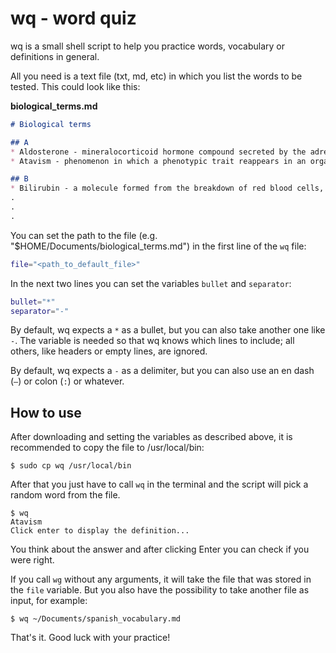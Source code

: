 # wq - word quiz

wq is a small shell script to help you practice words, vocabulary or definitions in general.

All you need is a text file (txt, md, etc) in which you list the words to be tested. This could look like this:

**biological_terms.md**
```md
# Biological terms

## A
* Aldosterone - mineralocorticoid hormone compound secreted by the adrenal gland cortex
* Atavism - phenomenon in which a phenotypic trait reappears in an organism after a period of absence

## B
* Bilirubin - a molecule formed from the breakdown of red blood cells, and other cells with porphyrins
.
.
.

```

You can set the path to the file (e.g. "$HOME/Documents/biological_terms.md") in the first line of the `wq` file:

```sh
file="<path_to_default_file>"
```

In the next two lines you can set the variables `bullet` and `separator`:

```sh
bullet="*"
separator="-"
```

By default, wq expects a `*` as a bullet, but you can also take another one like `-`. The variable is needed so that wq knows which lines to include; all others, like headers or empty lines, are ignored.

By default, wq expects a `-` as a delimiter, but you can also use an en dash (`–`) or colon (`:`) or whatever.

## How to use
After downloading and setting the variables as described above, it is recommended to copy the file to /usr/local/bin:

```
$ sudo cp wq /usr/local/bin
```

After that you just have to call `wq` in the terminal and the script will pick a random word from the file.

```
$ wq
Atavism
Click enter to display the definition...
```

You think about the answer and after clicking Enter you can check if you were right.

If you call `wg` without any arguments, it will take the file that was stored in the `file` variable. But you also have the possibility to take another file as input, for example:

```
$ wq ~/Documents/spanish_vocabulary.md
```

That's it. Good luck with your practice!